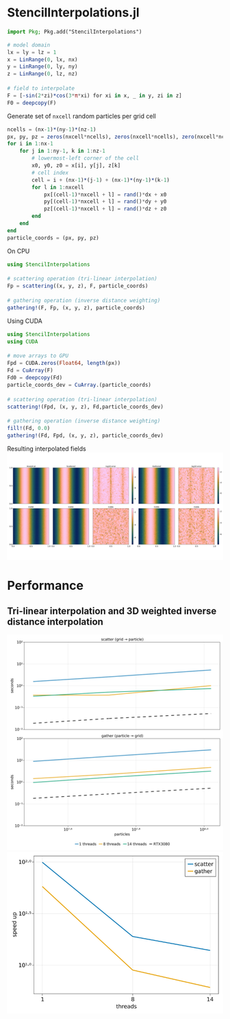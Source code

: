 # StencilInterpolations.jl
```Julia
import Pkg; Pkg.add("StencilInterpolations")
```

```Julia
# model domain
lx = ly = lz = 1
x = LinRange(0, lx, nx)
y = LinRange(0, ly, ny)
z = LinRange(0, lz, nz)

# field to interpolate
F = [-sin(2*zi)*cos(3*π*xi) for xi in x, _ in y, zi in z]
F0 = deepcopy(F)
```

Generate set of `nxcell` random particles per grid cell
```Julia
ncells = (nx-1)*(ny-1)*(nz-1)
px, py, pz = zeros(nxcell*ncells), zeros(nxcell*ncells), zero(nxcell*ncells)
for i in 1:nx-1
    for j in 1:ny-1, k in 1:nz-1
        # lowermost-left corner of the cell
        x0, y0, z0 = x[i], y[j], z[k]
        # cell index
        cell = i + (nx-1)*(j-1) + (nx-1)*(ny-1)*(k-1)
        for l in 1:nxcell
            px[(cell-1)*nxcell + l] = rand()*dx + x0
            py[(cell-1)*nxcell + l] = rand()*dy + y0
            pz[(cell-1)*nxcell + l] = rand()*dz + z0
        end
    end
end
particle_coords = (px, py, pz)
```

On CPU
```Julia
using StencilInterpolations

# scattering operation (tri-linear interpolation)
Fp = scattering((x, y, z), F, particle_coords)

# gathering operation (inverse distance weighting)
gathering!(F, Fp, (x, y, z), particle_coords)
```

Using CUDA
```Julia
using StencilInterpolations
using CUDA

# move arrays to GPU
Fpd = CUDA.zeros(Float64, length(px))
Fd = CuArray(F)
Fd0 = deepcopy(Fd)
particle_coords_dev = CuArray.(particle_coords)

# scattering operation (tri-linear interpolation)
scattering!(Fpd, (x, y, z), Fd,particle_coords_dev)

# gathering operation (inverse distance weighting)
fill!(Fd, 0.0)
gathering!(Fd, Fpd, (x, y, z), particle_coords_dev)
```
Resulting interpolated fields
![image](figs/trilinear.png)

# Performance
<!-- ## Bi-linear interpolation and 2D weighted inverse distance interpolation

![image](figs/RTX3080.png)
![image](figs/speedup_RTX3080.png) -->

## Tri-linear interpolation and 3D weighted inverse distance interpolation

![image](figs/3D_RTX3080.png)
![image](figs/3D_speedup_RTX3080.png)
